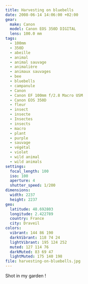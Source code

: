 ```yaml
---
title: Harvesting on bluebells
date: 2008-06-14 14:06:00 +02:00
gear:
  make: Canon
  model: Canon EOS 350D DIGITAL
  lens: 100.0 mm
tags:
  - 100mm
  - 350D
  - abeille
  - animal
  - animal sauvage
  - animalière
  - animaux sauvages
  - bee
  - bluebells
  - campanule
  - Canon
  - Canon EF 100mm f/2.8 Macro USM
  - Canon EOS 350D
  - fleur
  - insect
  - insecte
  - Insectes
  - insects
  - macro
  - plant
  - purple
  - sauvage
  - végétal
  - violet
  - wild animal
  - wild animals
settings:
  focal_length: 100
  iso: 100
  aperture: 4
  shutter_speed: 1/200
dimensions:
  width: 2237
  height: 2237
geo:
  latitude: 48.692803
  longitude: 2.422789
  country: France
  city: Draveil
colors:
  vibrant: 144 86 190
  darkVibrant: 118 74 24
  lightVibrant: 195 124 252
  muted: 127 114 76
  darkMuted: 83 69 47
  lightMuted: 175 140 198
file: harvesting-on-bluebells.jpg
---
```


Shot in my garden !
